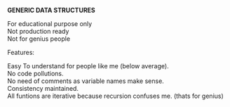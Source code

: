 **GENERIC DATA STRUCTURES**

For educational purpose only  
Not production ready  
Not for genius people  

Features:  

Easy To understand for people like me (below average).  
No code pollutions.  
No need of comments as variable names make sense.  
Consistency maintained.  
All funtions are iterative because recursion confuses me. (thats for genius)  
